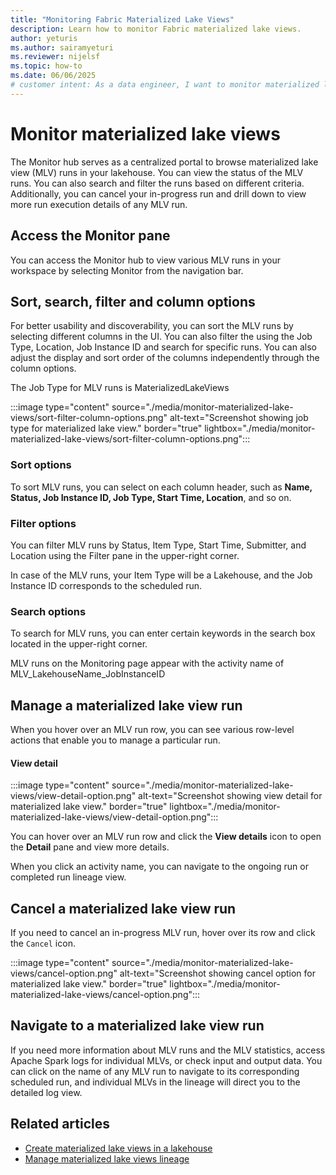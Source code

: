 ```yaml
---
title: "Monitoring Fabric Materialized Lake Views"
description: Learn how to monitor Fabric materialized lake views.
author: yeturis
ms.author: sairamyeturi
ms.reviewer: nijelsf
ms.topic: how-to
ms.date: 06/06/2025
# customer intent: As a data engineer, I want to monitor materialized lake views in Microsoft Fabric so that I can track their status and manage their runs.
---
```


# Monitor materialized lake views

The Monitor hub serves as a centralized portal to browse materialized lake view (MLV) runs in your lakehouse. You can view the status of the MLV runs. You can also search and filter the runs based on different criteria. Additionally, you can cancel your in-progress run and drill down to view more run execution details of any MLV run.

## Access the Monitor pane

You can access the Monitor hub to view various MLV runs in your workspace by selecting Monitor from the navigation bar.
  
## Sort, search, filter and column options

For better usability and discoverability, you can sort the MLV runs by selecting different columns in the UI. You can also filter the using the Job Type, Location, Job Instance ID and search for specific runs. You can also adjust the display and sort order of the columns independently through the column options.

The Job Type for MLV runs is MaterializedLakeViews

:::image type="content" source="./media/monitor-materialized-lake-views/sort-filter-column-options.png" alt-text="Screenshot showing job type for materialized lake view." border="true" lightbox="./media/monitor-materialized-lake-views/sort-filter-column-options.png":::

### Sort options

To sort MLV runs, you can select on each column header, such as **Name, Status, Job Instance ID,  Job Type, Start Time, Location**, and so on.

### Filter options

You can filter MLV runs by Status, Item Type, Start Time, Submitter, and Location using the Filter pane in the upper-right corner.

In case of the MLV runs, your Item Type will be a Lakehouse, and the Job Instance ID corresponds to the scheduled run.

### Search options

To search for MLV runs, you can enter certain keywords in the search box located in the upper-right corner.

MLV runs on the Monitoring page appear with the activity name of MLV_LakehouseName_JobInstanceID

## Manage a materialized lake view run

When you hover over an MLV run row, you can see various row-level actions that enable you to manage a particular run.

#### View detail

:::image type="content" source="./media/monitor-materialized-lake-views/view-detail-option.png" alt-text="Screenshot showing view detail for materialized lake view." border="true" lightbox="./media/monitor-materialized-lake-views/view-detail-option.png":::

You can hover over an MLV run row and click the **View details** icon to open the **Detail** pane and view more details.

When you click an activity name, you can navigate to the ongoing run or completed run lineage view.

## Cancel a materialized lake view run

If you need to cancel an in-progress MLV run, hover over its row and click the `Cancel` icon.

:::image type="content" source="./media/monitor-materialized-lake-views/cancel-option.png" alt-text="Screenshot showing cancel option for materialized lake view." border="true" lightbox="./media/monitor-materialized-lake-views/cancel-option.png":::

## Navigate to a materialized lake view run

If you need more information about MLV runs and the MLV statistics, access Apache Spark logs for individual MLVs, or check input and output data. You can click on the name of any MLV run to navigate to its corresponding scheduled run, and individual MLVs in the lineage will direct you to the detailed log view.

## Related articles

* [Create materialized lake views in a lakehouse](./create-materialized-lake-view.md)
* [Manage materialized lake views lineage](./view-lineage.md)